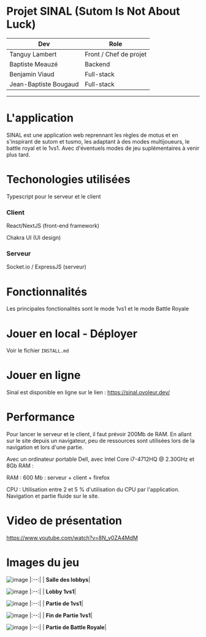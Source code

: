 # Projet SINAL (Sutom Is Not About Luck)

| Dev                   | Role                   |
| --------------------- | ---------------------- |
| Tanguy Lambert        | Front / Chef de projet |
| Baptiste Meauzé       | Backend                |
| Benjamin Viaud        | Full-stack             |
| Jean-Baptiste Bougaud | Full-stack             |

---

# L'application

SINAL est une application web reprennant les règles de motus et en s'inspirant de sutom et tusmo, les adaptant à des modes multijoueurs, le battle royal et le 1vs1.
Avec d'éventuels modes de jeu suplémentaires à venir plus tard.

# Techonologies utilisées

Typescript pour le serveur et le client

### Client

React/NextJS (front-end framework)

Chakra UI (UI design)

### Serveur

Socket.io / ExpressJS (serveur)

# Fonctionnalités

Les principales fonctionalités sont le mode 1vs1 et le mode Battle Royale

# Jouer en local - Déployer

Voir le fichier `INSTALL.md`

# Jouer en ligne

Sinal est disponible en ligne sur le lien : https://sinal.ovoleur.dev/

# Performance

Pour lancer le serveur et le client, il faut prévoir 200Mb de RAM.
En allant sur le site depuis un navigateur, peu de ressources sont utilisées lors de la navigation et lors d'une partie.

Avec un ordinateur portable Dell, avec Intel Core i7-4712HQ @ 2.30GHz et 8Gb RAM :

RAM : 600 Mb : serveur + client + firefox

CPU : Utilisation entre 2 et 5 % d'utilisation du CPU par l'application. Navigation et partie fluide sur le site.

# Video de présentation

https://www.youtube.com/watch?v=8N_v0ZA4MdM

# Images du jeu

![image](https://user-images.githubusercontent.com/59796115/173549011-b820d7ce-7905-4d9f-9de6-80746de05333.png)
|:--:|
| <b>Salle des lobbys</b>|

![image](https://user-images.githubusercontent.com/59796115/173543730-4ce48c50-3aa2-4753-8b70-96dcf7151ef0.png)
|:--:|
| <b>Lobby 1vs1</b>|

![image](https://user-images.githubusercontent.com/59796115/173544026-34666402-3b2b-4774-8e86-973700e6da88.png)
|:--:|
| <b>Partie de 1vs1</b>|

![image](https://user-images.githubusercontent.com/59796115/173546024-f3cb91d6-aeb4-496b-b6c9-ee2c93331793.png)
|:--:|
| <b>Fin de Partie 1vs1</b>|

![image](https://user-images.githubusercontent.com/59796115/173542959-33362b10-09ef-4d19-8f6b-efa9841508cf.png)
|:--:|
| <b>Partie de Battle Royale</b>|
